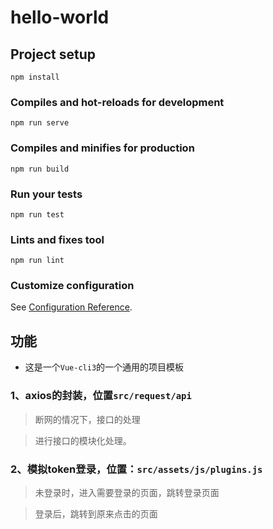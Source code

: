 # hello-world

## Project setup
```
npm install
```

### Compiles and hot-reloads for development
```
npm run serve
```

### Compiles and minifies for production
```
npm run build
```

### Run your tests
```
npm run test
```

### Lints and fixes tool
```
npm run lint
```

### Customize configuration
See [Configuration Reference](https://cli.vuejs.org/config/).

## 功能
* 这是一个`Vue-cli3`的一个通用的项目模板

### 1、axios的封装，位置`src/request/api`
> 断网的情况下，接口的处理

> 进行接口的模块化处理。

### 2、模拟token登录，位置：`src/assets/js/plugins.js`
> 未登录时，进入需要登录的页面，跳转登录页面

> 登录后，跳转到原来点击的页面


